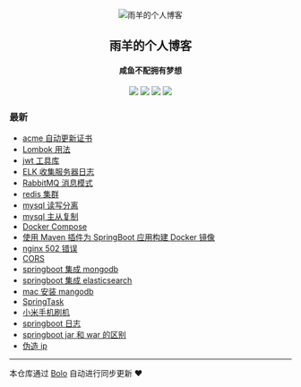 <p align="center"><img alt="雨羊的个人博客" src="https://b3logfile.com/file/2021/01/4087334-f4f28b3b.png"></p><h2 align="center">
雨羊的个人博客
</h2>

<h4 align="center">咸鱼不配拥有梦想</h4>
<p align="center"><a title="雨羊的个人博客" target="_blank" href="https://github.com/Rainsheep/bolo-blog"><img src="https://img.shields.io/github/last-commit/Rainsheep/bolo-blog.svg?style=flat-square&color=FF9900"></a>
<a title="GitHub repo size in bytes" target="_blank" href="https://github.com/Rainsheep/bolo-blog"><img src="https://img.shields.io/github/repo-size/Rainsheep/bolo-blog.svg?style=flat-square"></a>
<a title="Bolo Version" target="_blank" href="https://github.com/adlered/bolo-solo"><img src="https://img.shields.io/badge/bolo-v2.5 稳定版-f1e05a.svg?style=flat-square&color=blueviolet"></a>
<a title="Hits" target="_blank" href="https://github.com/88250/hits"><img src="https://hits.b3log.org/Rainsheep/bolo-blog.svg"></a></p>

### 最新

* [acme 自动更新证书](https://www.rainsheep.cn/articles/2021/10/28/1635391790959.html)
* [Lombok 用法](https://www.rainsheep.cn/articles/2021/10/27/1635312194084.html)
* [jwt 工具库](https://www.rainsheep.cn/articles/2021/10/27/1635303701772.html)
* [ELK 收集服务器日志](https://www.rainsheep.cn/articles/2021/10/26/1635249927038.html)
* [RabbitMQ 消息模式](https://www.rainsheep.cn/articles/2021/10/26/1635236388756.html)
* [redis 集群](https://www.rainsheep.cn/articles/2021/10/25/1635166079366.html)
* [mysql 读写分离](https://www.rainsheep.cn/articles/2021/10/25/1635150511929.html)
* [mysql 主从复制](https://www.rainsheep.cn/articles/2021/10/25/1635146110478.html)
* [Docker Compose](https://www.rainsheep.cn/articles/2021/10/25/1635141467332.html)
* [使用 Maven 插件为 SpringBoot 应用构建 Docker 镜像](https://www.rainsheep.cn/articles/2021/10/25/1635140113377.html)
* [nginx 502 错误](https://www.rainsheep.cn/articles/2021/10/21/1634815517416.html)
* [CORS](https://www.rainsheep.cn/articles/2021/10/19/1634643802796.html)
* [springboot 集成 mongodb](https://www.rainsheep.cn/articles/2021/10/02/1633108531628.html)
* [springboot 集成 elasticsearch](https://www.rainsheep.cn/articles/2021/10/01/1633103632237.html)
* [mac 安装 mangodb](https://www.rainsheep.cn/articles/2021/10/01/1633100959279.html)
* [SpringTask](https://www.rainsheep.cn/articles/2021/09/23/1632370955823.html)
* [小米手机刷机](https://www.rainsheep.cn/articles/2021/09/23/1632366442170.html)
* [springboot 日志](https://www.rainsheep.cn/articles/2021/09/21/1632197415896.html)
* [springboot jar 和 war 的区别](https://www.rainsheep.cn/articles/2021/09/18/1631945279380.html)
* [伪造 ip](https://www.rainsheep.cn/articles/2021/09/04/1630767091858.html)



---

本仓库通过 [Bolo](https://github.com/adlered/bolo-solo) 自动进行同步更新 ❤️ 